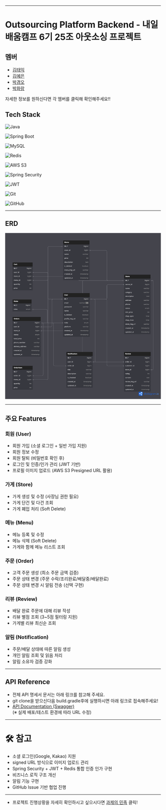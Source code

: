 
---

# Outsourcing Platform Backend - 내일배움캠프 6기 25조 아웃소싱 프로젝트

## 멤버

- [김태익](https://www.notion.so/teamsparta/25-1d62dc3ef51480b8a3dbec1e3c747ae7)
- [김예은](https://yeunever.tistory.com/)
- [박경오](https://velog.io/@chat27/posts)
- [박화랑](https://github.com/hugecookie)

자세한 정보를 원하신다면 각 멤버를 클릭해 확인해주세요!!

## Tech Stack

![Java](https://img.shields.io/badge/Java-ED8B00?style=for-the-badge&logo=openjdk&logoColor=white)

![Spring Boot](https://img.shields.io/badge/Spring%20Boot-6DB33F?style=for-the-badge&logo=springboot&logoColor=white)

![MySQL](https://img.shields.io/badge/MySQL-00000F?style=for-the-badge&logo=mysql&logoColor=white)

![Redis](https://img.shields.io/badge/Redis-DC382D?style=for-the-badge&logo=redis&logoColor=white)

![AWS S3](https://img.shields.io/badge/AWS%20S3-569A31?style=for-the-badge&logo=amazonaws&logoColor=white)

![Spring Security](https://img.shields.io/badge/Spring%20Security-6DB33F?style=for-the-badge&logo=springsecurity&logoColor=white)

![JWT](https://img.shields.io/badge/JWT-000000?style=for-the-badge&logo=JSON%20web%20tokens&logoColor=white)

![Git](https://img.shields.io/badge/GIT-E44C30?style=for-the-badge&logo=git&logoColor=white)

![GitHub](https://img.shields.io/badge/GitHub-100000?style=for-the-badge&logo=github&logoColor=white)

---

## ERD

![](erd.png)

---

## 주요 Features

### 회원 (User)

- 회원 가입 (소셜 로그인 + 일반 가입 지원)
- 회원 정보 수정
- 회원 탈퇴 (비밀번호 확인 후)
- 로그인 및 인증/인가 관리 (JWT 기반)
- 프로필 이미지 업로드 (AWS S3 Presigned URL 활용)

### 가게 (Store)

- 가게 생성 및 수정 (사장님 권한 필요)
- 가게 단건 및 다건 조회
- 가게 폐업 처리 (Soft Delete)

### 메뉴 (Menu)

- 메뉴 등록 및 수정
- 메뉴 삭제 (Soft Delete)
- 가게와 함께 메뉴 리스트 조회

### 주문 (Order)

- 고객 주문 생성 (최소 주문 금액 검증)
- 주문 상태 변경 (주문 수락/조리완료/배달중/배달완료)
- 주문 상태 변경 시 알림 전송 (선택 구현)

### 리뷰 (Review)

- 배달 완료 주문에 대해 리뷰 작성
- 리뷰 별점 조회 (3~5점 필터링 지원)
- 가게별 리뷰 최신순 조회

### 알림 (Notification)

- 주문/배달 상태에 따른 알림 생성
- 개인 알림 조회 및 읽음 처리
- 알림 소유자 검증 강화

---

## API Reference

- 전체 API 명세서 문서는 아래 링크를 참고해 주세요.
- git clone을 받으신다음 build.gradle후에 실행하시면 아래 링크로 접속해주세요!
- [API Documentation (Swagger)](http://localhost:8080/swagger-ui/index.html#/)  
  (※ 실제 배포/테스트 환경에 따라 URL 수정)

---

# 🛠 참고

- 소셜 로그인(Google, Kakao) 지원
- signed URL 방식으로 이미지 업로드 관리
- Spring Security + JWT + Redis 통합 인증 인가 구현
- 비즈니스 로직 구조 개선
- 알림 기능 구현
- GitHub Issue 기반 협업 진행

---

 - 프로젝트 진행상황을 자세히 확인하시고 싶으시다면 [과제의 민족](https://www.notion.so/teamsparta/25-1d62dc3ef51480b8a3dbec1e3c747ae7) 클릭!
